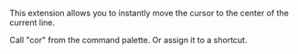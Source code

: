 This extension allows you to instantly move the cursor to the center of the current line.

Call "cor" from the command palette. Or assign it to a shortcut.

